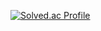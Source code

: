 [![Solved.ac Profile](http://mazassumnida.wtf/api/v2/generate_badge?boj=pjw090)](https://solved.ac/pjw090/)
